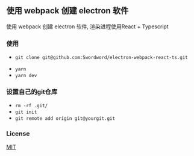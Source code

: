 ## 使用 webpack 创建 electron 软件
使用 webpack 创建 electron 软件, 渲染进程使用React + Typescript
### 使用 
* `git clone git@github.com:Swordword/electron-webpack-react-ts.git`
- `yarn`
- `yarn dev`
### 设置自己的git仓库
- `rm -rf .git/`
- `git init `
- `git remote add origin git@yourgit.git`
### License
[MIT](./LICENSE)



